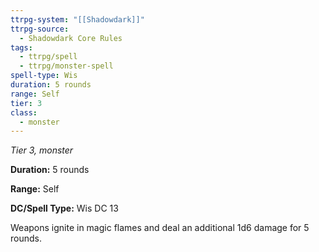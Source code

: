 ```yaml
---
ttrpg-system: "[[Shadowdark]]"
ttrpg-source:
  - Shadowdark Core Rules
tags:
  - ttrpg/spell
  - ttrpg/monster-spell
spell-type: Wis
duration: 5 rounds
range: Self
tier: 3
class:
  - monster
---
```

*Tier 3, monster*

**Duration:** 5 rounds

**Range:** Self

**DC/Spell Type:** Wis DC 13

Weapons ignite in magic flames and deal an additional 1d6 damage for 5 rounds. 
